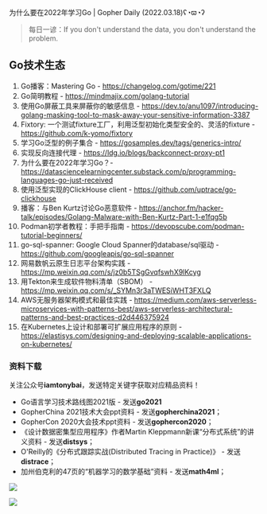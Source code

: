 为什么要在2022年学习Go | Gopher Daily (2022.03.18)ʕ◔ϖ◔ʔ

>每日一谚：If you don't understand the data, you don't understand the problem.

## Go技术生态

1. Go播客：Mastering Go - https://changelog.com/gotime/221
2. Go简明教程 - https://mindmajix.com/golang-tutorial
3. 使用Go屏蔽工具来屏蔽你的敏感信息 - https://dev.to/anu1097/introducing-golang-masking-tool-to-mask-away-your-sensitive-information-3387
4. Fixtory: 一个测试fixture工厂，利用泛型初始化类型安全的、灵活的fixture - https://github.com/k-yomo/fixtory
5. 学习Go泛型的例子集合 - https://gosamples.dev/tags/generics-intro/
6. 实现反向连接代理 - https://ldg.io/blogs/backconnect-proxy-pt1
7. 为什么要在2022年学习Go？- https://datasciencelearningcenter.substack.com/p/programming-languages-go-just-received
8. 使用泛型实现的ClickHouse client - https://github.com/uptrace/go-clickhouse
9. 播客：与Ben Kurtz讨论Go恶意软件 - https://anchor.fm/hacker-talk/episodes/Golang-Malware-with-Ben-Kurtz-Part-1-e1fqg5b
10. Podman初学者教程：手把手指南 - https://devopscube.com/podman-tutorial-beginners/
11. go-sql-spanner: Google Cloud Spanner的database/sql驱动 - https://github.com/googleapis/go-sql-spanner
12. 网易数帆云原生日志平台架构实践 - https://mp.weixin.qq.com/s/jz0b5TSgGvqfswhX9lKcyg
13. 用Tekton来生成软件物料清单（SBOM） - https://mp.weixin.qq.com/s/_SYMn3r3aTWESiWHT3FXLQ
14. AWS无服务器架构模式和最佳实践 - https://medium.com/aws-serverless-microservices-with-patterns-best/aws-serverless-architectural-patterns-and-best-practices-d2d446375924
15. 在Kubernetes上设计和部署可扩展应用程序的原则 - https://elastisys.com/designing-and-deploying-scalable-applications-on-kubernetes/

### 资料下载

关注公众号**iamtonybai**，发送特定关键字获取对应精品资料！

* Go语言学习技术路线图2021版 - 发送**go2021**
* GopherChina 2021技术大会ppt资料 - 发送**gopherchina2021**；
* GopherCon 2020大会技术ppt资料 - 发送**gophercon2020**；
* 《设计数据密集型应用程序》作者Martin Kleppmann新课“分布式系统”的讲义资料 - 发送**distsys**；
* O'Reilly的《分布式跟踪实战(Distributed Tracing in Practice)》 - 发送**distrace**；
* 加州伯克利的47页的“机器学习的数学基础”资料 - 发送**math4ml**；

![](https://mmbiz.qpic.cn/mmbiz_png/cH6WzfQ94mb54jsFJZ3Knmz8obUsf3PBShthmdSw5E01TcYmUReGkj0BWpxHak1HlnlzHvLmKax53YSGr7aNlA/0?wx_fmt=png)

![](https://mmbiz.qpic.cn/mmbiz_png/cH6WzfQ94mb54jsFJZ3Knmz8obUsf3PBrSoqeMvoWCticN2cpU64fJ0FYQdXJhP7ia7WRh8628uOAsQYeE2NibRRw/0?wx_fmt=png)

